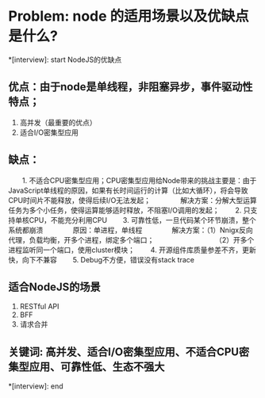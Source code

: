 # Problem: node 的适用场景以及优缺点是什么?

*[interview]: start
NodeJS的优缺点

## 优点：由于node是单线程，非阻塞异步，事件驱动性特点；
1. 高并发（最重要的优点）
2. 适合I/O密集型应用

## 缺点：
　　1. 不适合CPU密集型应用；CPU密集型应用给Node带来的挑战主要是：由于JavaScript单线程的原因，如果有长时间运行的计算（比如大循环），将会导致CPU时间片不能释放，使得后续I/O无法发起；
　　　　解决方案：分解大型运算任务为多个小任务，使得运算能够适时释放，不阻塞I/O调用的发起；
　　2. 只支持单核CPU，不能充分利用CPU
　　3. 可靠性低，一旦代码某个环节崩溃，整个系统都崩溃
　　　　原因：单进程，单线程
　　　　解决方案：（1）Nnigx反向代理，负载均衡，开多个进程，绑定多个端口；
　　　　　　　　　（2）开多个进程监听同一个端口，使用cluster模块；
　　4. 开源组件库质量参差不齐，更新快，向下不兼容
　　5. Debug不方便，错误没有stack trace

## 适合NodeJS的场景
1. RESTful API
2. BFF
3. 请求合并

## 关键词: 高并发、适合I/O密集型应用、不适合CPU密集型应用、可靠性低、生态不强大
*[interview]: end
